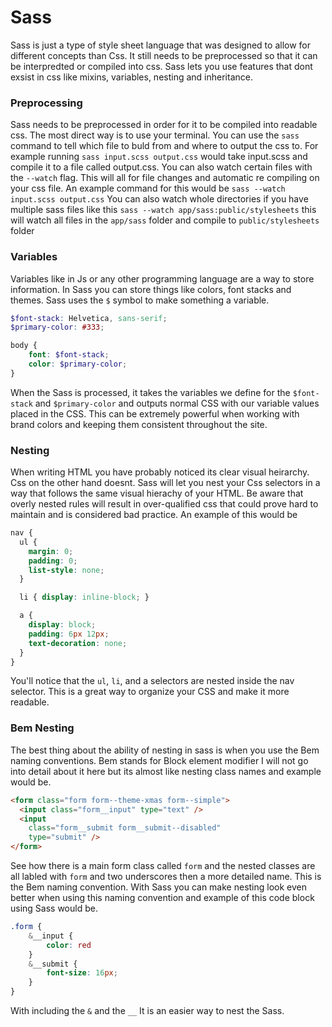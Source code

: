 # Sass

Sass is just a type of style sheet language that was designed to allow for different concepts than Css. It still needs to be preprocessed so that it can be interpredted or compiled into css. Sass lets you use features that dont exsist in css like mixins, variables, nesting and inheritance.

### Preprocessing

Sass needs to be preprocessed in order for it to be compiled into readable css. The most direct way is to use your terminal. You can use the `sass` command to tell which file to buld from and where to output the css to. For example running `sass input.scss output.css` would take input.scss and compile it to a file called output.css.
You can also watch certain files with the `--watch` flag. This will all for file changes and automatic re compiling on your css file. An example command for this would be `sass --watch input.scss output.css` You can also watch whole directories if you have multiple sass files  like this
`sass --watch app/sass:public/stylesheets` this will watch all files in the `app/sass` folder and compile to `public/stylesheets` folder

### Variables

Variables like in Js or any other programming language are a way to store information. In Sass you can store things like colors, font stacks and themes. Sass uses the `$` symbol to make something a variable.

```scss 
$font-stack: Helvetica, sans-serif;
$primary-color: #333;

body {
    font: $font-stack;
    color: $primary-color;
}
```

When the Sass is processed, it takes the variables we define for the `$font-stack` and `$primary-color` and outputs normal CSS with our variable values placed in the CSS. This can be extremely powerful when working with brand colors and keeping them consistent throughout the site.

### Nesting
When writing HTML you have probably noticed its clear visual heirarchy. Css on the other hand doesnt. Sass will let you nest your Css selectors in a way that follows the same visual hierachy of your HTML. Be aware that overly nested rules will result in over-qualified css that could prove hard to maintain and is considered bad practice. An example of this would be 
```scss
nav {
  ul {
    margin: 0;
    padding: 0;
    list-style: none;
  }

  li { display: inline-block; }

  a {
    display: block;
    padding: 6px 12px;
    text-decoration: none;
  }
}
```
You'll notice that the `ul`, `li`, and a selectors are nested inside the nav selector. This is a great way to organize your CSS and make it more readable.

### Bem Nesting

The best thing about the ability of nesting in sass is when you use the Bem naming conventions. Bem stands for Block element modifier I will not go into detail about it here but its almost like nesting class names and example would be.
```html
<form class="form form--theme-xmas form--simple">
  <input class="form__input" type="text" />
  <input
    class="form__submit form__submit--disabled"
    type="submit" />
</form>
```
See how there is a main form class called `form` and the nested classes are all labled with `form` and two underscores then a more detailed name. This is the Bem naming convention. With Sass you can make nesting look even better when using this naming convention and example of this code block using Sass would be.

```scss
.form {
    &__input {
        color: red
    }
    &__submit {
        font-size: 16px;
    }
}
```

With including the `&` and the `__` It is an easier way to nest the Sass. 







